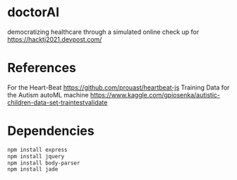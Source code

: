 # doctorAI
democratizing healthcare through a simulated online check up for https://hacktj2021.devpost.com/

# References  
For the Heart-Beat
https://github.com/prouast/heartbeat-js 
Training Data for the Autism autoML machine 
https://www.kaggle.com/gpiosenka/autistic-children-data-set-traintestvalidate 

# Dependencies
```bash
npm install express
npm install jquery
npm install body-parser
npm install jade
```
